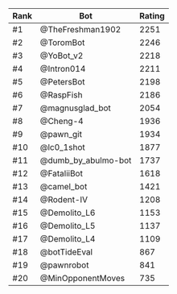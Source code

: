 Rank|Bot|Rating
---|---|---
#1|@TheFreshman1902|2251
#2|@ToromBot|2246
#3|@YoBot_v2|2218
#4|@Intron014|2211
#5|@PetersBot|2198
#6|@RaspFish|2186
#7|@magnusglad_bot|2054
#8|@Cheng-4|1936
#9|@pawn_git|1934
#10|@lc0_1shot|1877
#11|@dumb_by_abulmo-bot|1737
#12|@FataliiBot|1618
#13|@camel_bot|1421
#14|@Rodent-IV|1208
#15|@Demolito_L6|1153
#16|@Demolito_L5|1137
#17|@Demolito_L4|1109
#18|@botTideEval|867
#19|@pawnrobot|841
#20|@MinOpponentMoves|735
